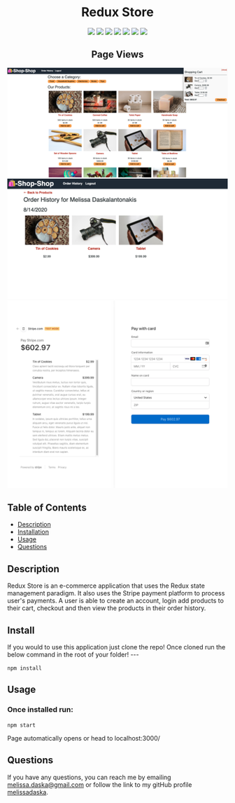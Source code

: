 <h1 align="center">Redux Store</h1>

<p align="center">
    <img src="https://img.shields.io/badge/Redux-yellow"/>
    <img src="https://img.shields.io/badge/React-brightgreen"/>
     <img src="https://img.shields.io/badge/API-blue"/>
    <img src="https://img.shields.io/badge/GraphQL-red"/>
    <img src="https://img.shields.io/badge/Node.js/Express.js-orange"/>
    <img src="https://img.shields.io/badge/ApolloServer-success"/>
    <img src="https://img.shields.io/badge/MongoDB-yellow"/>
    
</p>  

<h2 align="center">Page Views</h2>  

<p align='center'>
    <img src="/client/src/assets/products.png" alt="products"/>
    <img src="/client/src/assets/history.png" alt="history"/>
    <img src="/client/src/assets/stripe.png" alt="stripe"/>
</p>  

## Table of Contents
- [Description](#description)
- [Installation](#install)
- [Usage](#usage)
- [Questions](#questions)

## Description
Redux Store is an e-commerce application that uses the Redux state management paradigm. It also uses the Stripe payment platform to process user's payments. A user is able to create an account, login add products to their cart, checkout and then view the products in their order history.

## Install
If you would to use this application just clone the repo! Once cloned run the below command in the root of your folder! ---  

```
npm install
```

## Usage
### Once installed run:
```
npm start
```  
Page automatically opens or head to localhost:3000/

## Questions
If you have any questions, you can reach me by emailing [melissa.daska@gmail.com](mailto:melissa.daska@gmail.com) or follow the link to my gitHub profile [melissadaska](https://github.com/melissadaska).
